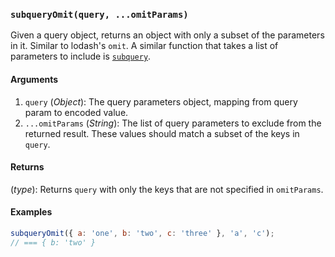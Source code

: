 ### `subqueryOmit(query, ...omitParams)`

Given a query object, returns an object with only a subset of the parameters in it. Similar to lodash's `omit`. A similar function that takes a list of parameters to include is [`subquery`](subquery.md).

#### Arguments

1. `query` (*Object*): The query parameters object, mapping from query param to encoded value.
1. `...omitParams` (*String*): The list of query parameters to exclude from the returned result. These values should match a subset of the keys in `query`.

#### Returns

(*type*): Returns `query` with only the keys that are not specified in `omitParams`.

#### Examples

```js
subqueryOmit({ a: 'one', b: 'two', c: 'three' }, 'a', 'c');
// === { b: 'two' }
```
